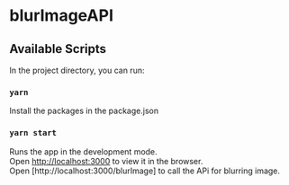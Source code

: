 # blurImageAPI


## Available Scripts

In the project directory, you can run:

### `yarn`
Install the packages in the package.json

### `yarn start`

Runs the app in the development mode.<br>
Open [http://localhost:3000](http://localhost:3000) to view it in the browser.<br>
Open [http://localhost:3000/blurImage] to call the APi for blurring image.